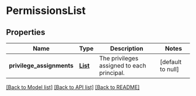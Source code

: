# PermissionsList
## Properties

| Name | Type | Description | Notes |
|------------ | ------------- | ------------- | -------------|
| **privilege\_assignments** | [**List**](PrivilegeAssignment.md) | The privileges assigned to each principal. | [default to null] |

[[Back to Model list]](../README.md#documentation-for-models) [[Back to API list]](../README.md#documentation-for-api-endpoints) [[Back to README]](../README.md)

